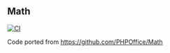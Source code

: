 ## Math

[![CI](https://github.com/rnambaale/PHPOffice-Math/actions/workflows/rust.yml/badge.svg)](https://github.com/rnambaale/PHPOffice-Math/actions/workflows/rust.yml)

Code ported from https://github.com/PHPOffice/Math
